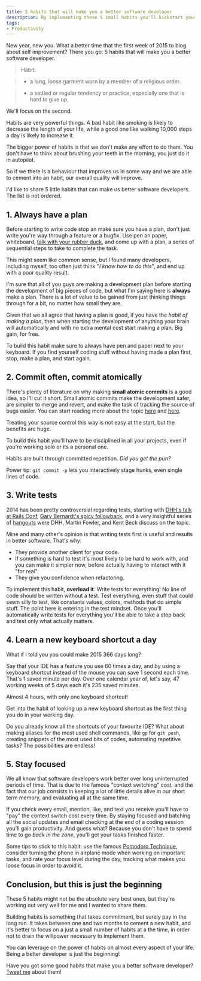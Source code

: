 ```yaml
---
title: 5 habits that will make you a better software developer
description: By implementing these 5 small habits you'll kickstart your 2015 and become a better software developer.
tags:
- Productivity
---
```


New year, new you. What a better time that the first week of 2015 to blog about self improvement? There you go: 5 habits that will make you a better software developer.

> Habit:

> - a long, loose garment worn by a member of a religious order.

> - a settled or regular tendency or practice, especially one that is hard to give up.

We'll focus on the second.

Habits are very powerful things. A bad habit like smoking is likely to decrease the length of your life, while a good one like walking 10,000 steps a day is likely to increase it.

The bigger power of habits is that we don't make any effort to do them. You don't have to think about brushing your teeth in the morning, you just do it in autopilot.

So if we there is a behaviour that improves us in some way and we are able to cement into an habit, our overall quality will improve.

I'd like to share 5 little habits that can make us better software developers. The list is not ordered.

## 1. Always have a plan

Before starting to write code stop an make sure you have a plan, don't just write you're way through a feature or a bugfix. Use pen an paper, whiteboard, [talk with your rubber duck](http://en.wikipedia.org/wiki/Rubber_duck_debugging), and come up with a plan, a series of sequential steps to take to complete the task.

This might seem like common sense, but I found many developers, including myself, too often just think "_I know how to do this_", and end up with a poor quality result.

I'm sure that all of you guys are making a development plan before starting the development of big pieces of code, but what I'm saying here is **always** make a plan. There is a lot of value to be gained from just thinking things through for a bit, no matter how small they are.

Given that we all agree that having a plan is good, if you have the _habit of making a plan_, then when starting the development of anything your brain will automatically and with no extra mental cost start making a plan. Big gain, for free.

To build this habit make sure to always have pen and paper next to your keyboard. If you find yourself coding stuff without having made a plan first, stop, make a plan, and start again.

## 2. Commit often, commit atomically

There's plenty of literature on why making **small atomic commits** is a good idea, so I'll cut it short. Small atomic commits make the development safer, are simpler to merge and revert, and make the task of tracking the source of bugs easier. You can start reading more about the topic [here](http://www.barneyb.com/barneyblog/2006/01/27/atomic-commits-to-version-control/) and [here](http://www.conifersystems.com/2008/11/05/the-benefits-of-small-commits/).

Treating your source control this way is not easy at the start, but the benefits are huge.

To build this habit you'll have to be disciplined in all your projects, even if you're working solo or its a personal one.

Habits are built through committed repetition. _Did you get the pun?_

Power tip: `git commit -p` lets you interactively stage hunks, even single lines of code.

## 3. Write tests

2014 has been pretty controversial regarding tests, starting with [DHH's talk at Rails Conf](https://www.youtube.com/watch?v=9LfmrkyP81M), [Gary Bernardt's spicy followback](https://www.destroyallsoftware.com/blog/2014/tdd-straw-men-and-rhetoric), and a very insightful series of [hangouts](http://martinfowler.com/articles/is-tdd-dead/) were DHH, Martin Fowler, and Kent Beck discuss on the topic.

Mine and many other's opinion is that writing tests first is useful and results in better software. That's why:

* They provide another client for your code.
* If something is hard to test it's most likely to be hard to work with, and you can make it simpler now, before actually having to interact with it "for real".
* They give you confidence when refactoring.

To implement this habit, **overload it**. Write tests for everything! No line of code should be written without a test. Test everything, even stuff that could seem silly to test, like constants values, colors, methods that do simple stuff. The point here is entering in the test mindset. Once you'll automatically write tests for everything you'll be able to take a step back and test only what actually matters.

## 4. Learn a new keyboard shortcut a day

What if I told you you could make 2015 366 days long? 

Say that your IDE has a feature you use 60 times a day, and by using a keyboard shortcut instead of the mouse you can save 1 second each time. That's 1 saved minute per day. Over one calendar year of, let's say, 47 working weeks of 5 days each it's 235 saved minutes. 

Almost 4 hours, with only one keyboard shortcut!

Get into the habit of looking up a new keyboard shortcut as the first thing you do in your working day.

Do you already know all the shortcuts of your favourite IDE? What about making aliases for the most used shell commands, like `gp` for `git push`, creating snippets of the most used bits of codes, automating repetitive tasks? The possibilities are endless!

## 5. Stay focused

We all know that software developers work better over long uninterrupted periods of time. That is due to the famous "context switching" cost, and the fact that our job consists in keeping a lot of little details alive in our short term memory, and evaluating all at the same time. 

If you check every email, mention, like, and text you receive you'll have to "pay" the context switch cost every time. By staying focused and batching all the social updates and email checking at the end of a coding session you'll gain productivity. And guess what? Because you don't have to spend time to go _back in the zone_, you'll get your tasks finished faster.

Some tips to stick to this habit: use the famous [Pomodoro Technique](http://pomodorotechnique.com/), consider turning the phone in airplane mode when working on important tasks, and rate your focus level during the day, tracking what makes you loose focus in order to avoid it.

## Conclusion, but this is just the beginning

These 5 habits might not be the absolute very best ones, but they're working out very well for me and I wanted to share them.

Building habits is something that takes commitment, but surely pay in the long run. It takes between one and two months to cement a new habit, and it's better to focus on a just a small number of habits at a the time, in order not to drain the willpower necessary to implement them. 

You can leverage on the power of habits on almost every aspect of your life. Being a better developer is just the beginning!
 
Have you got some good habits that make you a better software developer? [Tweet me](http://twitter.com/mokagio) about them!
